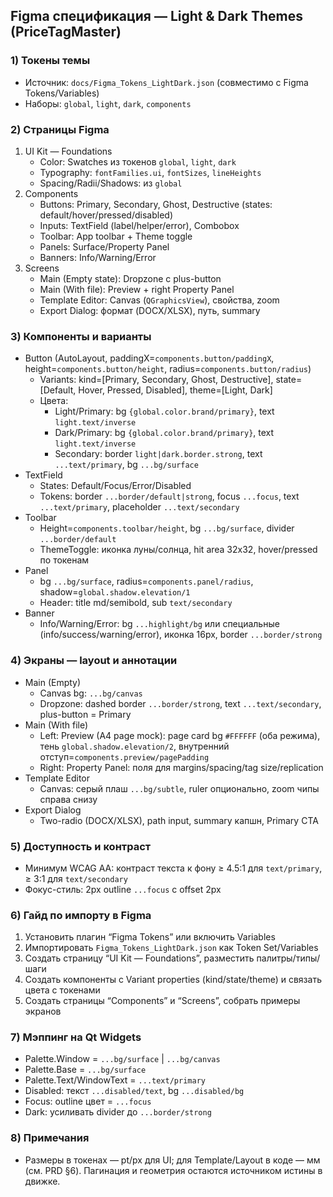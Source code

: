 ## Figma спецификация — Light & Dark Themes (PriceTagMaster)

### 1) Токены темы
- Источник: `docs/Figma_Tokens_LightDark.json` (совместимо с Figma Tokens/Variables)
- Наборы: `global`, `light`, `dark`, `components`

### 2) Страницы Figma
1. UI Kit — Foundations
   - Color: Swatches из токенов `global`, `light`, `dark`
   - Typography: `fontFamilies.ui`, `fontSizes`, `lineHeights`
   - Spacing/Radii/Shadows: из `global`
2. Components
   - Buttons: Primary, Secondary, Ghost, Destructive (states: default/hover/pressed/disabled)
   - Inputs: TextField (label/helper/error), Combobox
   - Toolbar: App toolbar + Theme toggle
   - Panels: Surface/Property Panel
   - Banners: Info/Warning/Error
3. Screens
   - Main (Empty state): Dropzone с plus-button
   - Main (With file): Preview + right Property Panel
   - Template Editor: Canvas (`QGraphicsView`), свойства, zoom
   - Export Dialog: формат (DOCX/XLSX), путь, summary

### 3) Компоненты и варианты
- Button (AutoLayout, paddingX=`components.button/paddingX`, height=`components.button/height`, radius=`components.button/radius`)
  - Variants: kind=[Primary, Secondary, Ghost, Destructive], state=[Default, Hover, Pressed, Disabled], theme=[Light, Dark]
  - Цвета:
    - Light/Primary: bg `{global.color.brand/primary}`, text `light.text/inverse`
    - Dark/Primary: bg `{global.color.brand/primary}`, text `light.text/inverse`
    - Secondary: border `light|dark.border.strong`, text `...text/primary`, bg `...bg/surface`
- TextField
  - States: Default/Focus/Error/Disabled
  - Tokens: border `...border/default|strong`, focus `...focus`, text `...text/primary`, placeholder `...text/secondary`
- Toolbar
  - Height=`components.toolbar/height`, bg `...bg/surface`, divider `...border/default`
  - ThemeToggle: иконка луны/солнца, hit area 32x32, hover/pressed по токенам
- Panel
  - bg `...bg/surface`, radius=`components.panel/radius`, shadow=`global.shadow.elevation/1`
  - Header: title md/semibold, sub `text/secondary`
- Banner
  - Info/Warning/Error: bg `...highlight/bg` или специальные (info/success/warning/error), иконка 16px, border `...border/strong`

### 4) Экраны — layout и аннотации
- Main (Empty)
  - Canvas bg: `...bg/canvas`
  - Dropzone: dashed border `...border/strong`, text `...text/secondary`, plus-button = Primary
- Main (With file)
  - Left: Preview (A4 page mock): page card bg `#FFFFFF` (оба режима), тень `global.shadow.elevation/2`, внутренний отступ=`components.preview/pagePadding`
  - Right: Property Panel: поля для margins/spacing/tag size/replication
- Template Editor
  - Canvas: серый плаш `...bg/subtle`, ruler опционально, zoom чипы справа снизу
- Export Dialog
  - Two-radio (DOCX/XLSX), path input, summary капшн, Primary CTA

### 5) Доступность и контраст
- Минимум WCAG AA: контраст текста к фону ≥ 4.5:1 для `text/primary`, ≥ 3:1 для `text/secondary`
- Фокус-стиль: 2px outline `...focus` с offset 2px

### 6) Гайд по импортy в Figma
1) Установить плагин “Figma Tokens” или включить Variables
2) Импортировать `Figma_Tokens_LightDark.json` как Token Set/Variables
3) Создать страницу “UI Kit — Foundations”, разместить палитры/типы/шаги
4) Создать компоненты с Variant properties (kind/state/theme) и связать цвета с токенами
5) Создать страницы “Components” и “Screens”, собрать примеры экранов

### 7) Мэппинг на Qt Widgets
- Palette.Window = `...bg/surface` | `...bg/canvas`
- Palette.Base = `...bg/surface`
- Palette.Text/WindowText = `...text/primary`
- Disabled: текст `...disabled/text`, bg `...disabled/bg`
- Focus: outline цвет = `...focus`
- Dark: усиливать divider до `...border/strong`

### 8) Примечания
- Размеры в токенах — pt/px для UI; для Template/Layout в коде — мм (см. PRD §6). Пагинация и геометрия остаются источником истины в движке.

